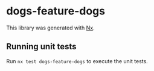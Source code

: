 # dogs-feature-dogs

This library was generated with [Nx](https://nx.dev).

## Running unit tests

Run `nx test dogs-feature-dogs` to execute the unit tests.
